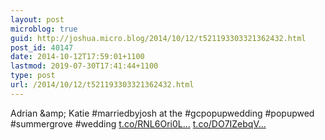 ```yaml
---
layout: post
microblog: true
guid: http://joshua.micro.blog/2014/10/12/t521193303321362432.html
post_id: 40147
date: 2014-10-12T17:59:01+1100
lastmod: 2019-07-30T17:41:44+1100
type: post
url: /2014/10/12/t521193303321362432.html
---
```

Adrian &amp;amp; Katie #marriedbyjosh at the #gcpopupwedding #popupwed #summergrove #wedding [t.co/RNL6Ori0L...](http://t.co/RNL6Ori0Lc) [t.co/DO7IZebqV...](http://t.co/DO7IZebqVN)
